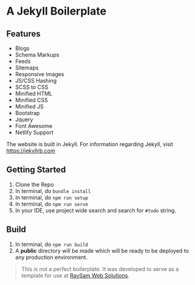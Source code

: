 # A Jekyll Boilerplate

## Features

* Blogs
* Schema Markups
* Feeds
* Sitemaps
* Responsive Images
* JS/CSS Hashing
* SCSS to CSS
* Minified HTML
* Minified CSS
* Minified JS
* Bootstrap
* Jquery
* Font Awesome
* Netlify Support

The website is built in Jekyll. For information regarding Jekyll, visit https://jekyllrb.com

## Getting Started

1. Clone the Repo
2. In terminal, do `bundle install`
3. In terminal, do `npm run setup`
4. In terminal, do `npm run serve`
5. In your IDE, use project wide search and search for `#todo` string.

## Build

1. In terminal, do `npm run build`
2. A **public** directory will be made which will be ready to be deployed to any production environment.

> This is not a perfect boilerplate. It was developed to serve as a template for use at [RavSam Web Solutions](https://www.ravsam.in).
